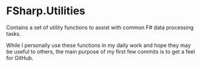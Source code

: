 # FSharp.Utilities
Contains a set of utility functions to assist with common F# data processing tasks.

While I personally use these functions in my daily work and hope they may be useful to others, the main purpose of my 
first few commits is to get a feel for GitHub. 
